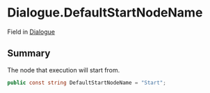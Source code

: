 # Dialogue.DefaultStartNodeName

Field in [Dialogue](/api/csharp/yarn.dialogue.md)

## Summary

The node that execution will start from.

```csharp
public const string DefaultStartNodeName = "Start";
```

